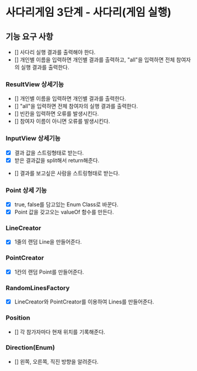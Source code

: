 # 사다리게임 3단계 - 사다리(게임 실행)
## 기능 요구 사항
- [] 사다리 실행 결과를 출력해야 한다.
- [] 개인별 이름을 입력하면 개인별 결과를 출력하고, "all"을 입력하면 전체 참여자의 실행 결과를 출력한다.

### ResultView 상세기능
- [] 개인별 이름을 입력하면 개인별 결과를 출력한다.
- [] "all"을 입력하면 전체 참여자의 실행 결과를 출력한다.
- [] 빈칸을 입력하면 오류를 발생시킨다.
- [] 참여자 이름이 아니면 오류를 발생시킨다.

### InputView 상세기능
- [x] 결과 값을 스트링형태로 받는다.
- [x] 받은 결과값을 split해서 return해준다.
- [] 결과를 보고싶은 사람을 스트링형태로 받는다.

### Point 상세 기능
- [x] true, false를 담고있는 Enum Class로 바꾼다.
- [x] Point 값을 갖고오는 valueOf 함수를 만든다.

### LineCreator
- [x] 1줄의 랜덤 Line을 만들어준다.

### PointCreator
- [x] 1칸의 랜덤 Point를 만들어준다.

### RandomLinesFactory
- [x] LineCreator와 PointCreator를 이용하여 Lines를 만들어준다.

### Position
- [] 각 참가자마다 현재 위치를 기록해준다.

### Direction(Enum)
- [] 왼쪽, 오른쪽, 직진 방향을 알려준다.

